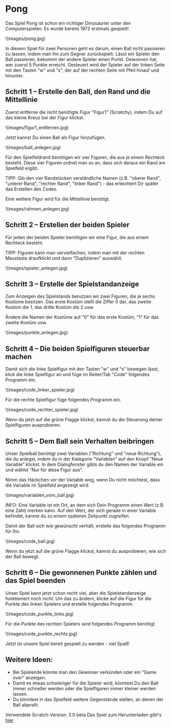 Pong
====

Das Spiel Pong ist schon ein richtiger Dinosaurier unter den Computerspielen. Es wurde bereits 1972 erstmals gespielt!

!(images/pong.jpg)

In diesem Spiel für zwei Personen geht es darum, einen Ball nicht passieren zu lassen, indem man ihn zum Gegner zurückspielt.
Lässt ein Spieler den Ball passieren, bekommt der andere Spieler einen Punkt. Gewonnen hat, wer zuerst 5 Punkte erreicht.
Gesteuert wird der Spieler auf der linken Seite mit den Tasten "w" und "s", der auf der rechten Seite mit Pfeil hinauf und hinunter.

Schritt 1 – Erstelle den Ball, den Rand und die Mittellinie 
-----------------------------------------------------------

Zuerst entferne die nicht benötigte Figur "Figur1" (Scratchy), indem Du auf das kleine Kreuz bei der Figur klickst.

!(images/figur1_entfernen.jpg)

Jetzt kannst Du einen Ball als Figur hinzufügen. 

!(images/ball_anlegen.jpg)

Für den Spielfeldrand benötigen wir vier Figuren, die aus je einem Rechteck besteht. Diese vier Figuren ordnet man so an, dass
sich daraus ein Rand am Spielfeld ergibt.

TIPP: Gib den vier Randstücken verständliche Namen (z.B. "oberer Rand", "unterer Rand", "rechter Rand", "linker Rand") - das 
erleichtert Dir später das Erstellen des Codes.

Eine weitere Figur wird für die Mittellinie benötigt.

!(images/rahmen_anlegen.jpg)

Schritt 2 – Erstellen der beiden Spieler 
---------------------------------------

Für jeden der beiden Spieler benötigen wir eine Figur, die aus einem Rechteck besteht. 

TIPP: Figuren kann man vervielfachen, indem man mit der rechten Maustaste draufklickt und dann "Duplizieren" auswählt.

!(images/spieler_anlegen.jpg)

Schritt 3 – Erstelle der Spielstandanzeige 
------------------------------------------

Zum Anzeigen des Spielstands benutzen wir zwei Figuren, die je sechs Kostüme besitzen. Das erste Kostüm stellt die Ziffer 0 dar, 
das zweite Kostüm die 1, das dritte Kostüm die 2 usw.

Ändere die Namen der Kostüme auf "0" für das erste Kostüm, "1" für das zweite Kostüm usw.

!(images/punkte_anlegen.jpg)

Schritt 4 – Die beiden Spielfiguren steuerbar machen
----------------------------------------------------

Damit sich die linke Spielfigur mit den Tasten "w" und "s" bewegen lässt, klick die linke Spielfigur an und füge im Reiter/Tab "Code" 
folgendes Programm ein.

!(images/code_linker_spieler.jpg)

Für die rechte Spielfigur füge folgendes Programm ein.

!(images/code_rechter_spieler.jpg)

Wenn du jetzt auf die grüne Flagge klickst, kannst du die Steuerung deiner Spielfiguren ausprobieren.

Schritt 5 – Dem Ball sein Verhalten beibringen
----------------------------------------------

Unser Spielball benötigt zwei Variablen ("Richtung" und "neue Richtung"), die du anlegst, indem du in der Kategorie "Variablen" auf den Knopf 
"Neue Variable" klickst. In dem Dialogfenster gibts du den Namen der Variable ein und wählst "Nur für diese Figur aus".

Nimm das Häckchen vor der Variable weg, wenn Du nicht möchtest, dass die Variable im Spielfeld angezeigt wird.

!(images/variablen_vom_ball.jpg)

INFO: Eine Variable ist ein Ort, an dem sich Dein Programm einen Wert (z.B. eine Zahl) merken kann. Auf den Wert, der sich gerade in einer 
Variable befindet, kannst du zu einem späteren Zeitpunkt zugreifen.

Damit der Ball sich wie gewünscht verhält, erstelle das folgendes Programm für ihn.

!(images/code_ball.jpg)

Wenn du jetzt auf die grüne Flagge klickst, kannst du ausprobieren, wie sich der Ball bewegt.

Schritt 6 – Die gewonnenen Punkte zählen und das Spiel beenden
--------------------------------------------------------------

Unser Spiel kann jetzt schon recht viel, aber die Spielstandanzeige funktioniert noch nicht. Um das zu ändern, klicke auf die Figur für 
die Punkte des linken Spielers und erstelle folgendes Programm.

!(images/code_punkte_links.jpg)

Für die Punkte des rechten Spielers wird folgendes Programm benötigt.

!(images/code_punkte_rechts.jpg)

Jetzt ist unsere Spiel bereit gespielt zu werden - viel Spaß!

Weitere Ideen:
--------------

* Bei Spielende könnte man den Gewinner verkünden oder ein "Game over" anzeigen.
* Damit es etwas schwieriger für die Spieler wird, könntest Du den Ball immer schneller werden oder die Spielfiguren immer kleiner werden lassen.
* Du könntest in das Spielfeld weitere Gegenstände stellen, an denen der Ball abprallt.

Verwendete Scratch-Version: 3.0 beta
Das Spiel zum Herunterladen gibt's [hier](pong.sb3)